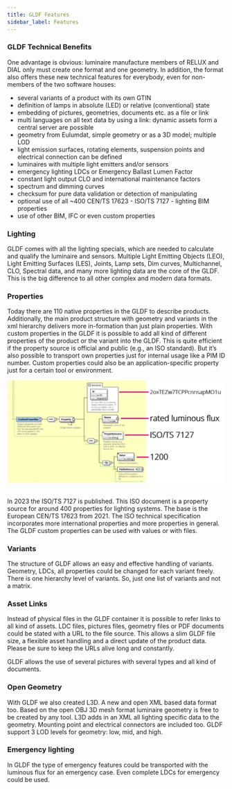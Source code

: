 ```yaml
---
title: GLDF Features
sidebar_label: Features
---
```

<!-- markdownlint-disable MD033 (no html im markdown) -->
### GLDF Technical Benefits

One advantage is obvious: luminaire manufacture members of RELUX and DIAL only must create one format and one geometry. In addition, the format also offers these new technical features for everybody, even for non-members of the two software houses:

- several variants of a product with its own GTIN
- definition of lamps in absolute (LED) or relative (conventional) state
- embedding of pictures, geometries, documents etc. as a file or link
- multi languages on all text data by using a link: dynamic assets form a central server are possible
- geometry from Eulumdat, simple geometry or as a 3D model; multiple LOD
- light emission surfaces, rotating elements, suspension points and electrical connection can be defined
- luminaires with multiple light emitters and/or sensors
- emergency lighting LDCs or Emergency Ballast Lumen Factor
- constant light output CLO and international maintenance factors
- spectrum and dimming curves
- checksum for pure data validation or detection of manipulating
- optional use of all ~400 CEN/TS 17623 - ISO/TS 7127 - lighting BIM properties
- use of other BIM, IFC or even custom properties

### Lighting

GLDF comes with all the lighting specials, which are needed to calculate and qualify the luminaire and sensors. Multiple Light Emitting Objects (LEO), Light Emitting Surfaces (LES), Joints, Lamp sets, Dim curves, Multichannel, CLO, Spectral data, and many more lighting data are the core of the GLDF. This is the big difference to all other complex and modern data formats.

### Properties

Today there are 110 native properties in the GLDF to describe products. Additionally, the main product structure with geometry and variants in the xml hierarchy delivers more in-formation than just plain properties.
With custom properties in the GLDF it is possible to add all kind of different properties of the product or the variant into the GLDF. This is quite efficient if the property source is official and public (e.g., an ISO standard). But it’s also possible to transport own properties just for internal usage like a PIM ID number. Custom properties could also be an application-specific property just for a certain tool or environment.

<img src="/img/docs/overview/custom_properties.webp" alt="GLDF Custom Properties" width="750" /><br/><br/>

In 2023 the ISO/TS 7127 is published. This ISO document is a property source for around 400 properties for lighting systems. The base is the European CEN/TS 17623 from 2021. The ISO technical specification incorporates more international properties and more properties in general.
The GLDF custom properties can be used with values or with files.

### Variants

The structure of GLDF allows an easy and effective handling of variants. Geometry, LDCs, all properties could be changed for each variant freely. There is one hierarchy level of variants. So, just one list of variants and not a matrix.

### Asset Links

Instead of physical files in the GLDF container it is possible to refer links to all kind of assets. LDC files, pictures files, geometry files or PDF documents could be stated with a URL to the file source. This allows a slim GLDF file size, a flexible asset handling and a direct update of the product data. Please be sure to keep the URLs alive long and constantly.

GLDF allows the use of several pictures with several types and all kind of documents.

### Open Geometry

With GLDF we also created L3D. A new and open XML based data format too. Based on the open OBJ 3D mesh format luminaire geometry is free to be created by any tool. L3D adds in an XML all lighting specific data to the geometry. Mounting point and electrical connectors are included too.
GLDF support 3 LOD levels for geometry: low, mid, and high.

### Emergency lighting

In GLDF the type of emergency features could be transported with the luminous flux for an emergency case. Even complete LDCs for emergency could be used.
